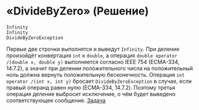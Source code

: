 # «DivideByZero» (Решение)
```
Infinity
Infinity
DivideByZeroException
```
Первые две строчки выполнятся и выведут `Infinity`. При деление произойдёт конвертация `int` к `double`, а операция `double operator /(double x, double y)` выполняется согласно IEEE 754 (ECMA-334, 14.7.2), а значит при делении положительного числа на положительный ноль должна вернуть положительную бесконечность.
Операция `int operator /(int x, int y)` бросает `DivideByZeroException` в случае, если правый операнд равен нулю (ECMA-334, 14.7.2). Поэтому третья операция деление выбросит исключение, о чём будет выведено соответствующее сообщение.
[Задача](./DivideByZero-Q.md)
